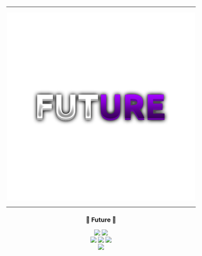 -----

<p align= "center">
  <kbd>
    <img  src="https://github.com/KornineQ/Future/blob/main/future.png?raw=true">
  </kbd>
</p>

-----

### <p align="center">💙 Future 💙</p>
<p align= "center">
  <img src="https://img.shields.io/github/last-commit/KornineQ/Future">
  <img src="https://img.shields.io/github/license/waxnet/KornineQ/Future">
  <br>
  <img src="https://img.shields.io/github/stars/KornineQ/Future">
  <img src="https://img.shields.io/github/forks/KornineQ/Future">
  <img src="https://img.shields.io/github/downloads/KornineQ/Future/total.svg">
  <br>
  <img src="https://img.shields.io/github/languages/top/KornineQ/Future">
</p>

